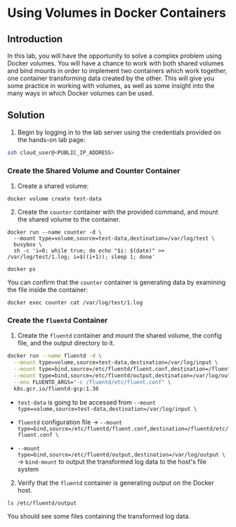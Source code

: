 # Using Volumes in Docker Containers

## Introduction

In this lab, you will have the opportunity to solve a complex problem using Docker volumes. You will have a chance to work with both shared volumes and bind mounts in order to implement two containers which work together, one container transforming data created by the other. This will give you some practice in working with volumes, as well as some insight into the many ways in which Docker volumes can be used.

## Solution

1. Begin by logging in to the lab server using the credentials provided on the hands-on lab page:

```zsh
ssh cloud_user@<PUBLIC_IP_ADDRESS>
```

### Create the Shared Volume and Counter Container

1. Create a shared volume:

```
docker volume create test-data
```

2. Create the `counter` container with the provided command, and mount the shared volume to the container.

```
docker run --name counter -d \
  --mount type=volume,source=test-data,destination=/var/log/test \
  busybox \
  sh -c 'i=0; while true; do echo "$i: $(date)" >> /var/log/test/1.log; i=$((i+1)); sleep 1; done'
```

```
docker ps
```

You can confirm that the `counter` container is generating data by examining the file inside the container:

```
docker exec counter cat /var/log/test/1.log
```

### Create the `fluentd` Container

1. Create the `fluentd` container and mount the shared volume, the config file, and the output directory to it.

```zsh
docker run --name fluentd -d \
  --mount type=volume,source=test-data,destination=/var/log/input \
  --mount type=bind,source=/etc/fluentd/fluent.conf,destination=/fluentd/etc/fluent.conf \
  --mount type=bind,source=/etc/fluentd/output,destination=/var/log/output \
  --env FLUENTD_ARGS="-c /fluentd/etc/fluent.conf" \
  k8s.gcr.io/fluentd-gcp:1.30
```

  * `test-data` is going to be accessed from `--mount type=volume,source=test-data,destination=/var/log/input \`

  * `fluentd` configuration file → `--mount type=bind,source=/etc/fluentd/fluent.conf,destination=/fluentd/etc/fluent.conf \`

  * `--mount type=bind,source=/etc/fluentd/output,destination=/var/log/output \` → `bind-mount` to output the transformed log data to the host's file system

2. Verify that the `fluentd` container is generating output on the Docker host.

```
ls /etc/fluentd/output
```

You should see some files containing the transformed log data.
